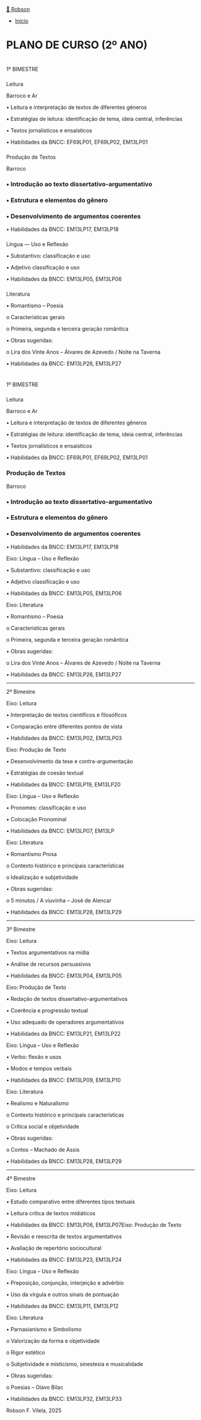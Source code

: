 
  

[🏫 Robson](https://sites.google.com/view/professorrobson/in%C3%ADcio?authuser=0)

- [Início](https://sites.google.com/view/professorrobson/in%C3%ADcio?authuser=0)
    

# PLANO DE CURSO (2º ANO)

# 

1º BIMESTRE

### 

Leitura

Barroco e Ar

• Leitura e interpretação de textos de diferentes gêneros

• Estratégias de leitura: identificação de tema, ideia central, inferências

• Textos jornalísticos e ensaísticos

• Habilidades da BNCC: EF69LP01, EF69LP02, EM13LP01

  

### 

Produção de Textos

Barroco

### • Introdução ao texto dissertativo-argumentativo

### • Estrutura e elementos do gênero

### • Desenvolvimento de argumentos coerentes

• Habilidades da BNCC: EM13LP17, EM13LP18

  

### 

Língua — Uso e Reflexão

• Substantivo: classificação e uso

• Adjetivo classificação e uso

• Habilidades da BNCC: EM13LP05, EM13LP06

  

### 

Literatura

• Romantismo – Poesia

o Características gerais

o Primeira, segunda e terceira geração romântica

• Obras sugeridas:

o Lira dos Vinte Anos – Álvares de Azevedo / Noite na Taverna

• Habilidades da BNCC: EM13LP26, EM13LP27

# 

1º BIMESTRE

### 

Leitura

Barroco e Ar

• Leitura e interpretação de textos de diferentes gêneros

  

• Estratégias de leitura: identificação de tema, ideia central, inferências

  

• Textos jornalísticos e ensaísticos

  

• Habilidades da BNCC: EF69LP01, EF69LP02, EM13LP01

  

### Produção de Textos

  

Barroco

  

### • Introdução ao texto dissertativo-argumentativo

  

### • Estrutura e elementos do gênero

  

### • Desenvolvimento de argumentos coerentes

  

• Habilidades da BNCC: EM13LP17, EM13LP18

  

Eixo: Língua – Uso e Reflexão

  

• Substantivo: classificação e uso

  

• Adjetivo classificação e uso

  

• Habilidades da BNCC: EM13LP05, EM13LP06

  

Eixo: Literatura

  

• Romantismo – Poesia

  

o Características gerais

  

o Primeira, segunda e terceira geração romântica

  

• Obras sugeridas:

  

o Lira dos Vinte Anos – Álvares de Azevedo / Noite na Taverna

  

• Habilidades da BNCC: EM13LP26, EM13LP27

  

_______________________________________________________________________________________

  

2º Bimestre

  

Eixo: Leitura

  

• Interpretação de textos científicos e filosóficos

  

• Comparação entre diferentes pontos de vista

  

• Habilidades da BNCC: EM13LP02, EM13LP03

  

Eixo: Produção de Texto

  

• Desenvolvimento da tese e contra-argumentação

  

• Estratégias de coesão textual

  

• Habilidades da BNCC: EM13LP19, EM13LP20

  

Eixo: Língua – Uso e Reflexão

  

• Pronomes: classificação e uso

  

• Colocação Pronominal

  

• Habilidades da BNCC: EM13LP07, EM13LP

  

Eixo: Literatura

  

• Romantismo Prosa

  

o Contexto histórico e principais características

  

o Idealização e subjetividade

  

• Obras sugeridas:

  

o 5 minutos / A viuvinha – José de Alencar

  

• Habilidades da BNCC: EM13LP28, EM13LP29

  

_______________________________________________________________________________________

  

3º Bimestre

  

Eixo: Leitura

  

• Textos argumentativos na mídia

  

• Análise de recursos persuasivos

  

• Habilidades da BNCC: EM13LP04, EM13LP05

  

Eixo: Produção de Texto

  

• Redação de textos dissertativo-argumentativos

  

• Coerência e progressão textual

  

• Uso adequado de operadores argumentativos

  

• Habilidades da BNCC: EM13LP21, EM13LP22

  

Eixo: Língua – Uso e Reflexão

  

• Verbo: flexão e usos

  

• Modos e tempos verbais

  

• Habilidades da BNCC: EM13LP09, EM13LP10

  

Eixo: Literatura

  

• Realismo e Naturalismo

  

o Contexto histórico e principais características

  

o Crítica social e objetividade

  

• Obras sugeridas:

  

o Contos – Machado de Assis

  

• Habilidades da BNCC: EM13LP28, EM13LP29

  

_______________________________________________________________________________________

  

4º Bimestre

  

Eixo: Leitura

  

• Estudo comparativo entre diferentes tipos textuais

  

• Leitura crítica de textos midiáticos

  

• Habilidades da BNCC: EM13LP06, EM13LP07Eixo: Produção de Texto

  

• Revisão e reescrita de textos argumentativos

  

• Avaliação de repertório sociocultural

  

• Habilidades da BNCC: EM13LP23, EM13LP24

  

Eixo: Língua – Uso e Reflexão

  

• Preposição, conjunção, interjeição e advérbio

  

• Uso da vírgula e outros sinais de pontuação

  

• Habilidades da BNCC: EM13LP11, EM13LP12

  

Eixo: Literatura

  

• Parnasianismo e Simbolismo

  

o Valorização da forma e objetividade

  

o Rigor estético

  

o Subjetividade e misticismo, sinestesia e musicalidade

  

• Obras sugeridas:

  

o Poesias – Olavo Bilac

  

• Habilidades da BNCC: EM13LP32, EM13LP33

Robson F. Vilela, 2025